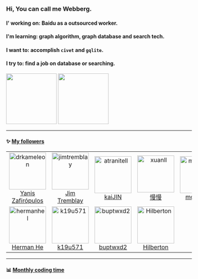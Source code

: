 ### Hi, You can call me Webberg.  
#### I' working on: Baidu as a outsourced worker.
#### I'm learning: graph algorithm, graph database and search tech.  
#### I want to: accomplish `civet` and `gqlite`.  
#### I try to: find a job on database or searching.

<!--
**webbery/webbery** is a ✨ _special_ ✨ repository because its `README.md` (this file) appears on your GitHub profile.

Here are some ideas to get you started:
-->
<!-- - 🔭 I’m currently working on ... -->
<!-- - 🌱 I’m currently learning ... -->
<!-- - 👯 I’m looking to collaborate on ... -->
<!-- - 🤔 I’m looking for help with ... 
- 💬 Ask me about ...
- 📫 How to reach me: ...
- 😄 Pronouns: ...  -->
<!-- - ⚡ C++/js/python   -->

<div>
  <img align="" height="137px" style="display:inline" src="https://github-readme-stats.vercel.app/api?username=webbery&hide_title=true&hide_border=true&show_icons=true&include_all_commits=true&line_height=21&theme=gruvbox_light&locale=cn" />
<img height="137px" style="display:inline" src="https://github-readme-stats.vercel.app/api/top-langs/?username=webbery&hide_title=true&hide_border=true&layout=compact&theme=gruvbox_light&locale=cn"/>
<!--img align='left' src="https://github-profile-summary-cards.vercel.app/api/cards/profile-details?username=webbery&theme=nord_dark"/-->
</div>

----  

#### :sparkles: [My followers](./getTopFollowers.py)  

<!--START_SECTION:top-followers-->
<table>
  <tr>
    <td align="center">
      <a href="https://github.com/drkameleon">
        <img src="https://avatars2.githubusercontent.com/u/1265028" width="100px;" alt="drkameleon"/>
      </a>
      <br />
      <a href="https://github.com/drkameleon">Yanis Zafirópulos</a>
    </td>
    <td align="center">
      <a href="https://github.com/jimtremblay">
        <img src="https://avatars2.githubusercontent.com/u/7810954" width="100px;" alt="jimtremblay"/>
      </a>
      <br />
      <a href="https://github.com/jimtremblay">Jim Tremblay</a>
    </td>
    <td align="center">
      <a href="https://github.com/atranitell">
        <img src="https://avatars2.githubusercontent.com/u/10227574" width="100px;" alt="atranitell"/>
      </a>
      <br />
      <a href="https://github.com/atranitell">kaiJIN</a>
    </td>
    <td align="center">
      <a href="https://github.com/xuanll">
        <img src="https://avatars2.githubusercontent.com/u/6114377" width="100px;" alt="xuanll"/>
      </a>
      <br />
      <a href="https://github.com/xuanll">慢慢</a>
    </td>
    <td align="center">
      <a href="https://github.com/morindaz">
        <img src="https://avatars2.githubusercontent.com/u/13750436" width="100px;" alt="morindaz"/>
      </a>
      <br />
      <a href="https://github.com/morindaz">morindaz</a>
    </td>
    <td align="center">
      <a href="https://github.com/whitewatercn">
        <img src="https://avatars2.githubusercontent.com/u/58654928" width="100px;" alt="whitewatercn"/>
      </a>
      <br />
      <a href="https://github.com/whitewatercn">王白水</a>
    </td>
    <td align="center">
      <a href="https://github.com/kiaoio4">
        <img src="https://avatars2.githubusercontent.com/u/34300182" width="100px;" alt="kiaoio4"/>
      </a>
      <br />
      <a href="https://github.com/kiaoio4">KIGA</a>
    </td>
  </tr>
  <tr>
    <td align="center">
      <a href="https://github.com/hermanhel">
        <img src="https://avatars2.githubusercontent.com/u/74124690" width="100px;" alt="hermanhel"/>
      </a>
      <br />
      <a href="https://github.com/hermanhel">Herman He</a>
    </td>
    <td align="center">
      <a href="https://github.com/k19u571">
        <img src="https://avatars2.githubusercontent.com/u/48556305" width="100px;" alt="k19u571"/>
      </a>
      <br />
      <a href="https://github.com/k19u571">k19u571</a>
    </td>
    <td align="center">
      <a href="https://github.com/buptwxd2">
        <img src="https://avatars2.githubusercontent.com/u/44185598" width="100px;" alt="buptwxd2"/>
      </a>
      <br />
      <a href="https://github.com/buptwxd2">buptwxd2</a>
    </td>
    <td align="center">
      <a href="https://github.com/Hilberton">
        <img src="https://avatars2.githubusercontent.com/u/104783686" width="100px;" alt="Hilberton"/>
      </a>
      <br />
      <a href="https://github.com/Hilberton">Hilberton</a>
    </td>
  </tr>
</table>
<!--END_SECTION:top-followers-->

----  

#### :bar_chart: [Monthly coding time](https://github.com/muety/wakapi)

<!--START_SECTION:waka-->
<!--END_SECTION:waka-->
